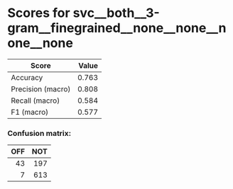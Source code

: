 # Scores for svc__both__3-gram__finegrained__none__none__none__none
|      Score      |Value|
|-----------------|----:|
|Accuracy         |0.763|
|Precision (macro)|0.808|
|Recall (macro)   |0.584|
|F1 (macro)       |0.577|

### Confusion matrix:
|OFF|NOT|
|--:|--:|
| 43|197|
|  7|613|

